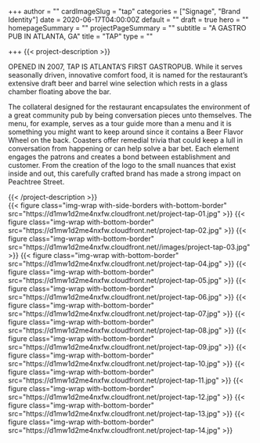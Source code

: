 +++
author = ""
cardImageSlug = "tap"
categories = ["Signage", "Brand Identity"]
date = 2020-06-17T04:00:00Z
default = ""
draft = true
hero = ""
homepageSummary = ""
projectPageSummary = ""
subtitle = "A GASTRO PUB IN ATLANTA, GA"
title = "TAP"
type = ""

+++
{{< project-description >}}
<p>OPENED IN 2007, TAP IS ATLANTA’S FIRST GASTROPUB. While it serves seasonally driven, innovative comfort food, it is named for the restaurant’s extensive draft beer and barrel wine selection which rests in a glass chamber floating above the bar.</p>
<p>The collateral designed for the restaurant encapsulates the environment of a great community pub by being conversation pieces unto themselves. The menu, for example, serves as a tour guide more than a menu and it is something you might want to keep around since it contains a Beer Flavor Wheel on the back. Coasters offer remedial trivia that could keep a lull in conversation from happening or can help solve a bar bet. Each element engages the patrons and creates a bond between establishment and customer. From the creation of the logo to the small nuances that exist inside and out, this carefully crafted brand has made a strong impact on Peachtree Street.</p>
{{< /project-description >}}

<div class="project-item">
{{< figure class="img-wrap with-side-borders with-bottom-border" src="https://d1mw1d2me4nxfw.cloudfront.net/project-tap-01.jpg" >}}
{{< figure class="img-wrap with-bottom-border" src="https://d1mw1d2me4nxfw.cloudfront.net/project-tap-02.jpg" >}}
{{< figure class="img-wrap with-bottom-border" src="https://d1mw1d2me4nxfw.cloudfront.net//images/project-tap-03.jpg" >}}
{{< figure class="img-wrap with-bottom-border" src="https://d1mw1d2me4nxfw.cloudfront.net/project-tap-04.jpg" >}}
{{< figure class="img-wrap with-bottom-border" src="https://d1mw1d2me4nxfw.cloudfront.net/project-tap-05.jpg" >}}
{{< figure class="img-wrap with-bottom-border" src="https://d1mw1d2me4nxfw.cloudfront.net/project-tap-06.jpg" >}}
{{< figure class="img-wrap with-bottom-border" src="https://d1mw1d2me4nxfw.cloudfront.net/project-tap-07.jpg" >}}
{{< figure class="img-wrap with-bottom-border" src="https://d1mw1d2me4nxfw.cloudfront.net/project-tap-08.jpg" >}}
{{< figure class="img-wrap with-bottom-border" src="https://d1mw1d2me4nxfw.cloudfront.net/project-tap-09.jpg" >}}
{{< figure class="img-wrap with-bottom-border" src="https://d1mw1d2me4nxfw.cloudfront.net/project-tap-10.jpg" >}}
{{< figure class="img-wrap with-bottom-border" src="https://d1mw1d2me4nxfw.cloudfront.net/project-tap-11.jpg" >}}
{{< figure class="img-wrap with-bottom-border" src="https://d1mw1d2me4nxfw.cloudfront.net/project-tap-12.jpg" >}}
{{< figure class="img-wrap with-bottom-border" src="https://d1mw1d2me4nxfw.cloudfront.net/project-tap-13.jpg" >}}
{{< figure class="img-wrap with-bottom-border" src="https://d1mw1d2me4nxfw.cloudfront.net/project-tap-14.jpg" >}}
</div>
